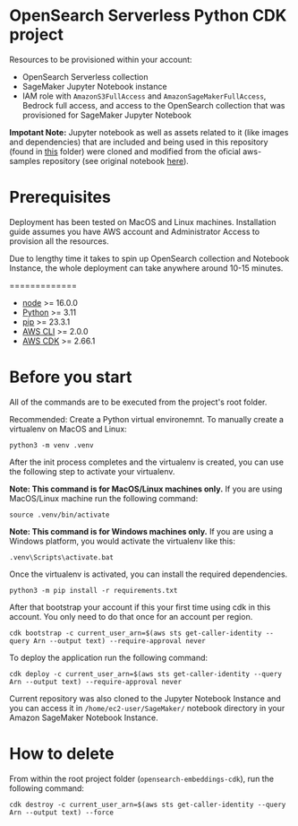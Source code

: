 
# OpenSearch Serverless Python CDK project

Resources to be provisioned within your account:

* OpenSearch Serverless collection
* SageMaker Jupyter Notebook instance
* IAM role with ``AmazonS3FullAccess`` and ``AmazonSageMakerFullAccess``, Bedrock full access, and access to the OpenSearch collection that was provisioned for SageMaker Jupyter Notebook

**Impotant Note:** Jupyter notebook as well as assets related to it (like images and dependencies) that are included and being used in this repository (found in [this](./notebook/) folder) were cloned and modified from the oficial aws-samples repository (see original notebook [here](https://github.com/aws-samples/amazon-bedrock-workshop/blob/main/03_QuestionAnswering/02_qa_w_rag_claude_opensearch.ipynb)).

# Prerequisites

Deployment has been tested on MacOS and Linux machines. Installation guide assumes you have AWS account and Administrator Access to provision all the resources. 

Due to lengthy time it takes to spin up OpenSearch collection and Notebook Instance, the whole deployment can take anywhere around 10-15 minutes.

=============

* [node](https://docs.npmjs.com/downloading-and-installing-node-js-and-npm) >= 16.0.0
* [Python](https://www.python.org/) >= 3.11
* [pip](https://pypi.org/project/pip/) >= 23.3.1
* [AWS CLI](https://docs.aws.amazon.com/cli/latest/userguide/getting-started-install.html) >= 2.0.0
* [AWS CDK](https://docs.aws.amazon.com/cdk/v2/guide/getting_started.html) >= 2.66.1

# Before you start

All of the commands are to be executed from the project's root folder.

Recommended: Create a Python virtual environemnt. To manually create a virtualenv on MacOS and Linux:

```
python3 -m venv .venv
```

After the init process completes and the virtualenv is created, you can use the following
step to activate your virtualenv.

**Note: This command is for MacOS/Linux machines only.** 
If you are using MacOS/Linux machine run the following command:

```
source .venv/bin/activate
```

**Note: This command is for Windows machines only.** 
If you are using a Windows platform, you would activate the virtualenv like this:

```
.venv\Scripts\activate.bat
```

Once the virtualenv is activated, you can install the required dependencies.

```
python3 -m pip install -r requirements.txt
```

After that bootstrap your account if this your first time using cdk in this account. 
You only need to do that once for an account per region.

```
cdk bootstrap -c current_user_arn=$(aws sts get-caller-identity --query Arn --output text) --require-approval never
```

To deploy the application run the following command:

```
cdk deploy -c current_user_arn=$(aws sts get-caller-identity --query Arn --output text) --require-approval never
```

Current repository was also cloned to the Jupyter Notebook Instance and you can access it in ``/home/ec2-user/SageMaker/`` notebook directory in your Amazon SageMaker Notebook Instance.

# How to delete

From within the root project folder (``opensearch-embeddings-cdk``), run the following command:

```
cdk destroy -c current_user_arn=$(aws sts get-caller-identity --query Arn --output text) --force
```